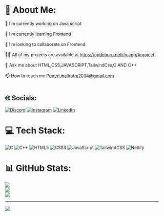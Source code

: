 # 💫 About Me:
🔭 I’m currently working on Java script<br><br>🌱 I’m currently learning Frontend<br><br>👯 I’m looking to collaborate on Frontend<br><br>👨‍💻 All of my projects are available at https://codepuru.netlify.app/#project<br><br>💬 Ask me about HTML,CSS,JAVASCRIPT,TailwindCss,C AND C++<br><br>📫 How to reach me Puneetmalhotra2004@gmail.com<br><br>


## 🌐 Socials:
[![Discord](https://img.shields.io/badge/Discord-%237289DA.svg?logo=discord&logoColor=white)](https://discord.gg/https://discord.com/invite/CuXvMS9W) [![Instagram](https://img.shields.io/badge/Instagram-%23E4405F.svg?logo=Instagram&logoColor=white)](https://instagram.com/@i.puruu ) [![LinkedIn](https://img.shields.io/badge/LinkedIn-%230077B5.svg?logo=linkedin&logoColor=white)](https://linkedin.com/in/https://www.linkedin.com/in/puneet-malhotra-8a70832b2?utm_source=share&utm_campaign=share_via&utm_content=profile&utm_medium=android_app) 

# 💻 Tech Stack:
![C](https://img.shields.io/badge/c-%2300599C.svg?style=flat&logo=c&logoColor=white) ![C++](https://img.shields.io/badge/c++-%2300599C.svg?style=flat&logo=c%2B%2B&logoColor=white) ![HTML5](https://img.shields.io/badge/html5-%23E34F26.svg?style=flat&logo=html5&logoColor=white) 
![CSS3](https://img.shields.io/badge/css3-%231572B6.svg?style=flat&logo=css3&logoColor=white)
![JavaScript](https://img.shields.io/badge/javascript-%23323330.svg?style=flat&logo=javascript&logoColor=%23F7DF1E)  ![TailwindCSS](https://img.shields.io/badge/tailwindcss-%2338B2AC.svg?style=flat&logo=tailwind-css&logoColor=white)
 ![Netlify](https://img.shields.io/badge/netlify-%23000000.svg?style=flat&logo=netlify&logoColor=#00C7B7) 

# 📊 GitHub Stats:
![](https://github-readme-stats.vercel.app/api?username=Puruu1&theme=tokyonight&hide_border=true&include_all_commits=true&count_private=false)<br/>
![](https://github-readme-streak-stats.herokuapp.com/?user=Puruu1&theme=tokyonight&hide_border=true)<br/>
![](https://github-readme-stats.vercel.app/api/top-langs/?username=Puruu1&theme=tokyonight&hide_border=true&include_all_commits=true&count_private=false&layout=compact)

---
[![](https://visitcount.itsvg.in/api?id=Puruu1&icon=0&color=0)](https://visitcount.itsvg.in)

<!-- Proudly created with GPRM ( https://gprm.itsvg.in ) -->

